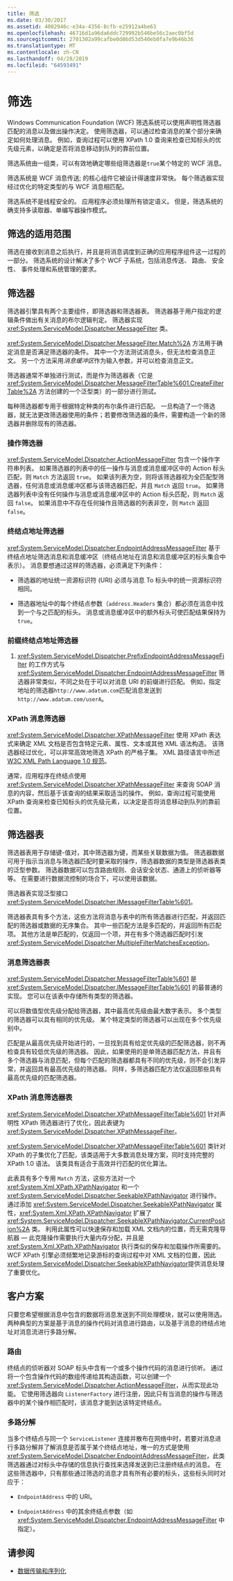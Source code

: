 ```yaml
---
title: 筛选
ms.date: 03/30/2017
ms.assetid: 4002946c-e34a-4356-8cfb-e25912a4be63
ms.openlocfilehash: 46716d1a96da6ddc729992b546be56c2aec0bf5d
ms.sourcegitcommit: 2701302a99cafbe0d86d53d540eb0fa7e9b46b36
ms.translationtype: MT
ms.contentlocale: zh-CN
ms.lasthandoff: 04/28/2019
ms.locfileid: "64593491"
---
```

# <a name="filtering"></a>筛选
Windows Communication Foundation (WCF) 筛选系统可以使用声明性筛选器匹配的消息以及做出操作决定。 使用筛选器，可以通过检查消息的某个部分来确定如何处理消息。 例如，查询过程可以使用 XPath 1.0 查询来检查已知标头的优先级元素，以确定是否将消息移动到队列的靠前位置。  
  
 筛选系统由一组类，可以有效地确定哪些组筛选器是`true`某个特定的 WCF 消息。  
  
 筛选系统是 WCF 消息传送; 的核心组件它被设计得速度非常快。 每个筛选器实现经过优化的特定类型的与 WCF 消息相匹配。  
  
 筛选系统不是线程安全的。 应用程序必须处理所有锁定语义。 但是，筛选系统的确支持多读取器、单编写器操作模式。  
  
## <a name="where-filtering-fits"></a>筛选的适用范围  
 筛选在接收到消息之后执行，并且是将消息调度到正确的应用程序组件这一过程的一部分。 筛选系统的设计解决了多个 WCF 子系统，包括消息传送、 路由、 安全性、 事件处理和系统管理的要求。  
  
## <a name="filters"></a>筛选器  
 筛选器引擎具有两个主要组件，即筛选器和筛选器表。 筛选器基于用户指定的逻辑条件做出有关消息的布尔逻辑判定。 筛选器实现 <xref:System.ServiceModel.Dispatcher.MessageFilter> 类。  
  
 <xref:System.ServiceModel.Dispatcher.MessageFilter.Match%2A> 方法用于确定消息是否满足筛选器的条件。 其中一个方法测试消息头，但无法检查消息正文。 另一个方法采用*消息缓冲区*作为输入参数，并可以检查消息正文。  
  
 筛选器通常不单独进行测试，而是作为筛选器表（它是 <xref:System.ServiceModel.Dispatcher.MessageFilterTable%601.CreateFilterTable%2A> 方法创建的一个泛型类）的一部分进行测试。  
  
 每种筛选器都专用于根据特定种类的布尔条件进行匹配。 一旦构造了一个筛选器，就无法更改筛选器使用的条件；若要修改筛选器的条件，需要构造一个新的筛选器并删除现有的筛选器。  
  
### <a name="action-filters"></a>操作筛选器  
 <xref:System.ServiceModel.Dispatcher.ActionMessageFilter> 包含一个操作字符串列表。 如果筛选器的列表中的任一操作与消息或消息缓冲区中的 Action 标头匹配，则 `Match` 方法返回 `true`。 如果该列表为空，则将该筛选器视为全匹配型筛选器，任何消息或消息缓冲区都与该筛选器匹配，并且 `Match` 返回 `true`。 如果筛选器列表中没有任何操作与消息或消息缓冲区中的 Action 标头匹配，则 `Match` 返回 `false`。 如果消息中不存在任何操作且筛选器的列表非空，则 `Match` 返回 `false`。  
  
### <a name="endpoint-address-filters"></a>终结点地址筛选器  
 <xref:System.ServiceModel.Dispatcher.EndpointAddressMessageFilter> 基于终结点地址筛选消息和消息缓冲区（终结点地址在消息和消息缓冲区的标头集合中表示）。 消息要想通过这样的筛选器，必须满足下列条件：  
  
- 筛选器的地址统一资源标识符 (URI) 必须与消息 To 标头中的统一资源标识符相同。  
  
- 筛选器地址中的每个终结点参数（`address.Headers` 集合）都必须在消息中找到一个与之匹配的标头。 消息或消息缓冲区中的额外标头可使匹配结果保持为 `true`。  
  
### <a name="prefix-endpoint-address-filters"></a>前缀终结点地址筛选器  
  
1. <xref:System.ServiceModel.Dispatcher.PrefixEndpointAddressMessageFilter> 的工作方式与 <xref:System.ServiceModel.Dispatcher.EndpointAddressMessageFilter> 筛选器非常类似，不同之处在于可以对消息 URI 的前缀进行匹配。 例如，指定地址的筛选器`http://www.adatum.com`匹配消息发送到`http://www.adatum.com/userA`。  
  
### <a name="xpath-message-filters"></a>XPath 消息筛选器  
 <xref:System.ServiceModel.Dispatcher.XPathMessageFilter> 使用 XPath 表达式来确定 XML 文档是否包含特定元素、属性、文本或其他 XML 语法构造。 该筛选器经过优化，可以非常高效地筛选 XPath 的严格子集。 XML 路径语言中所述[W3C XML Path Language 1.0 规范](https://go.microsoft.com/fwlink/?LinkId=94779)。  
  
 通常，应用程序在终结点使用 <xref:System.ServiceModel.Dispatcher.XPathMessageFilter> 来查询 SOAP 消息的内容，然后基于该查询的结果采取适当的操作。 例如，查询过程可能使用 XPath 查询来检查已知标头的优先级元素，以决定是否将消息移动到队列的靠前位置。  
  
## <a name="filter-tables"></a>筛选器表  
 筛选器表用于存储键-值对，其中筛选器为键，而某些关联数据为值。 筛选器数据可用于指示当消息与筛选器匹配时要采取的操作，筛选器数据的类型是筛选器表类的泛型参数。 筛选器数据可以包含路由规则、会话安全状态、通道上的侦听器等等。 在需要进行数据流控制的场合下，可以使用该数据。  
  
 筛选器表实现泛型接口 <xref:System.ServiceModel.Dispatcher.IMessageFilterTable%601>。  
  
 筛选器表具有多个方法，这些方法将消息与表中的所有筛选器进行匹配，并返回匹配的筛选器或数据的无序集合。 其中一些匹配方法是多匹配的，并返回所有匹配项。 其他方法是单匹配的，仅返回一个项，并在有多个筛选器匹配时引发 <xref:System.ServiceModel.Dispatcher.MultipleFilterMatchesException>。  
  
### <a name="message-filter-table"></a>消息筛选器表  
 <xref:System.ServiceModel.Dispatcher.MessageFilterTable%601> 是 <xref:System.ServiceModel.Dispatcher.IMessageFilterTable%601> 的最普通的实现。 您可以在该表中存储所有类型的筛选器。  
  
 可以将数值型优先级分配给筛选器，其中最高优先级由最大数字表示。 多个类型的筛选器可以具有相同的优先级。 某个特定类型的筛选器可以出现在多个优先级别中。  
  
 匹配是从最高优先级开始进行的，一旦找到具有给定优先级的匹配筛选器，则不再检查具有较低优先级的筛选器。 因此，如果使用的是单筛选器匹配方法，并且有多个筛选器与消息匹配，但每个匹配的筛选器都具有不同的优先级，则不会引发异常，并返回具有最高优先级的筛选器。 同样，多筛选器匹配方法仅返回那些具有最高优先级的匹配筛选器。  
  
### <a name="xpath-message-filter-table"></a>XPath 消息筛选器表  
 <xref:System.ServiceModel.Dispatcher.XPathMessageFilterTable%601> 针对声明性 XPath 筛选器进行了优化，因此表键为 <xref:System.ServiceModel.Dispatcher.XPathMessageFilter>。  
  
 <xref:System.ServiceModel.Dispatcher.XPathMessageFilterTable%601> 类针对 XPath 的子集优化了匹配，该类适用于大多数消息处理方案，同时支持完整的 XPath 1.0 语法。 该类具有适合于高效并行匹配的优化算法。  
  
 此表具有多个专用 `Match` 方法，这些方法对一个 <xref:System.Xml.XPath.XPathNavigator> 和一个 <xref:System.ServiceModel.Dispatcher.SeekableXPathNavigator> 进行操作。 通过添加 <xref:System.ServiceModel.Dispatcher.SeekableXPathNavigator> 属性，<xref:System.Xml.XPath.XPathNavigator> 扩展了 <xref:System.ServiceModel.Dispatcher.SeekableXPathNavigator.CurrentPosition%2A> 类。 利用此属性可以快速保存和加载 XML 文档内的位置，而无需克隆导航器 — 此克隆操作需要执行大量内存分配，并且是 <xref:System.Xml.XPath.XPathNavigator> 执行类似的保存和加载操作所需要的。 WCF XPath 引擎必须频繁地记录游标的查询过程中对 XML 文档的位置，因此<xref:System.ServiceModel.Dispatcher.SeekableXPathNavigator>提供消息处理了重要优化。  
  
## <a name="customer-scenarios"></a>客户方案  
 只要您希望根据消息中包含的数据将消息发送到不同处理模块，就可以使用筛选。 两种典型的方案是基于消息的操作代码对消息进行路由，以及基于消息的终结点地址对消息流进行多路分解。  
  
### <a name="routing"></a>路由  
 终结点的侦听器对 SOAP 标头中含有一个或多个操作代码的消息进行侦听。 通过将一个包含操作代码的数组传递给其构造函数，可以创建一个 <xref:System.ServiceModel.Dispatcher.ActionMessageFilter>，从而实现此功能。 它使用筛选器向 `ListenerFactory` 进行注册，因此只有当消息的操作与筛选器中的某个操作相匹配时，该消息才能到达该特定终结点。  
  
### <a name="de-multiplexing"></a>多路分解  
 当多个终结点与同一个 `ServiceListener` 连接并散布在网络中时，若要对消息进行多路分解并了解消息是否属于某个终结点地址，唯一的方式是使用 <xref:System.ServiceModel.Dispatcher.EndpointAddressMessageFilter>，此类筛选器通过对标头中存储的信息执行查找来选择发送到已注册终结点的消息。 在这些筛选器中，只有那些通过筛选的消息才具有所有必要的标头，这些标头同时对应于：  
  
- `EndpointAddress` 中的 URI。  
  
- `EndpointAddress` 中的其余终结点参数（如 <xref:System.ServiceModel.Dispatcher.EndpointAddressMessageFilter> 中指定）。  
  
## <a name="see-also"></a>请参阅

- [数据传输和序列化](../../../../docs/framework/wcf/feature-details/data-transfer-and-serialization.md)
